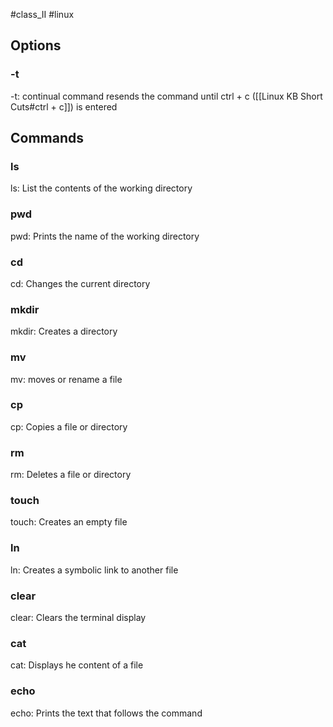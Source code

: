 #class_II #linux

## Options 

### -t
-t: continual command
resends the command until ctrl + c ([[Linux KB Short Cuts#ctrl + c]]) is entered

## Commands
### ls
ls: List the contents of the working directory

###  pwd
pwd: Prints the name of the working directory 

### cd
cd: Changes the current directory

### mkdir
mkdir: Creates a directory

### mv
mv: moves or rename a file

### cp
cp: Copies a file or directory

### rm
rm: Deletes a file or directory

### touch
touch: Creates an empty file

### ln
ln: Creates a symbolic link to another file

### clear
clear: Clears the terminal display

### cat
cat: Displays he content of a file

### echo
echo: Prints the text that follows the command





